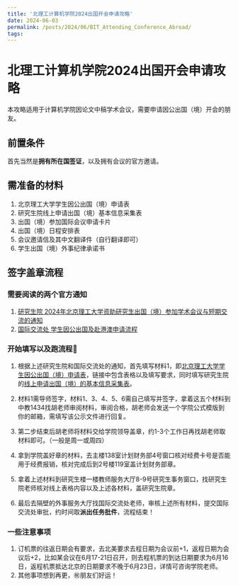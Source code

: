 ```yaml
---
title: '北理工计算机学院2024出国开会申请攻略'
date: 2024-06-03
permalink: /posts/2024/06/BIT_Attending_Conference_Abroad/
tags:
---
```


# 北理工计算机学院2024出国开会申请攻略

本攻略适用于计算机学院因论文中稿学术会议，需要申请因公出国（境）开会的朋友。

## 前置条件

首先当然是**拥有所在国签证**，以及拥有会议的官方邀请。

## 需准备的材料

1. 北京理工大学学生因公出国（境）申请表
2. 研究生院线上申请出国（境）基本信息采集表
3. 出国（境）参加国际会议申请卡片
4. 出国（境）日程安排表
5. 会议邀请信及其中文翻译件（自行翻译即可）
6. 学生出国（境）外事纪律承诺书

## 签字盖章流程

### 需要阅读的两个官方通知

1. [研究生院 2024年北京理工大学资助研究生出国（境）参加学术会议与短期交流的通知](https://grd.bit.edu.cn/gjjl/xnlhpyxm/tzgg_xn/0368bceac0714735a5d56fad0920ad8e.htm)
2. [国际交流处 学生因公出国及赴港澳申请流程](https://international.bit.edu.cn/ygcg/bszn/blsp/b32139.htm)

### 开始填写以及跑流程🏃

1. 根据上述研究生院和国际交流处的通知，首先填写材料1，即[北京理工大学学生因公出国（境）申请表](https://international.bit.edu.cn/ygcg/bgxz_ygcg/b31320.htm)，链接中包含表格以及填写要求，同时填写研究生院的[线上申请出国（境）的基本信息采集表](https://rsv3458n4q.jiandaoyun.com/f/662f4d10c11c40a7553b2dee)。

2. 材料1需导师签字，材料1、3、4、5、6需自己填写并签字，拿着这五个材料到中教1434找胡老师审阅材料，审阅合格，胡老师会发送一个学院公式模版到你的邮箱，需填写该公示文件进行回复。
3. 第二步结束后胡老师将材料交给学院领导盖章，约1-3个工作日再找胡老师取材料即可。（一般是周一或周四）
4. 拿到学院盖好章的材料，去主楼138室计划财务部4号窗口核对经费卡号是否能用于经费报销，核对完成后到2号楼119室盖计划财务部章。
5. 拿着上述材料到研究生楼一楼教师服务大厅8-9号研究生事务窗口，找研究生院老师核对线上表格内容以及上述各材料，盖研究生院章。
6. 最后去隔壁的外事服务大厅找国际交流处老师，审核上述所有材料，提交国际交流处审批，约时间取**派出任务批件**，流程结束！

### 一些注意事项

1. 订机票的往返日期会有要求，去北美要求去程日期为会议前+1，返程日期为会议后+2，比如某会议在6月17-21日召开，则去程机票的到达日期要求为6月16日，返程机票抵达北京的日期要求不晚于6月23日，详情可咨询学院老师。
2. 其他事项想到再更，㊗️朋友们好运！



